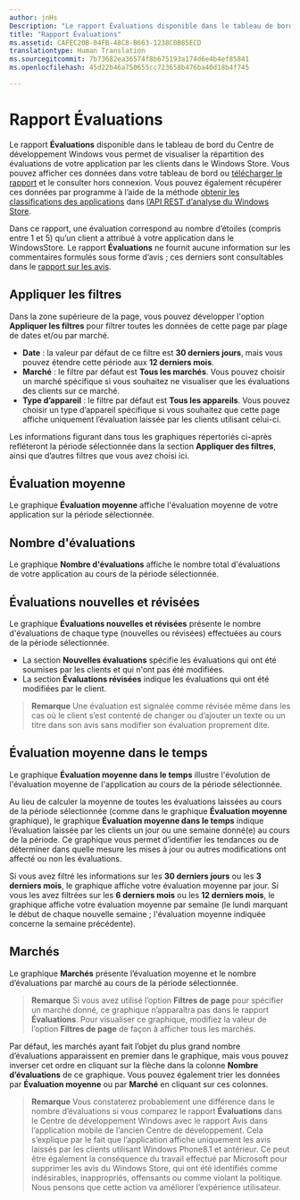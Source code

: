 ```yaml
---
author: jnHs
Description: "Le rapport Évaluations disponible dans le tableau de bord du Centre de développement Windows vous permet de visualiser la répartition des évaluations de votre application par les clients dans le Windows Store."
title: "Rapport Évaluations"
ms.assetid: CAFEC20B-04FB-48C8-B663-1238C0B85ECD
translationtype: Human Translation
ms.sourcegitcommit: 7b73682ea36574f8b675193a174d6e4b4ef85841
ms.openlocfilehash: 45d22b46a750655cc723658b476ba40d18b4f745

---
```


# Rapport Évaluations


Le rapport **Évaluations** disponible dans le tableau de bord du Centre de développement Windows vous permet de visualiser la répartition des évaluations de votre application par les clients dans le Windows Store. Vous pouvez afficher ces données dans votre tableau de bord ou [télécharger le rapport](download-analytic-reports.md) et le consulter hors connexion. Vous pouvez également récupérer ces données par programme à l’aide de la méthode [obtenir les classifications des applications](../monetize/get-app-ratings.md) dans [l’API REST d’analyse du Windows Store](../monetize/access-analytics-data-using-windows-store-services.md).

Dans ce rapport, une évaluation correspond au nombre d’étoiles (compris entre 1 et 5) qu’un client a attribué à votre application dans le WindowsStore. Le rapport **Évaluations** ne fournit aucune information sur les commentaires formulés sous forme d’avis ; ces derniers sont consultables dans le [rapport sur les avis](reviews-report.md).

## Appliquer les filtres


Dans la zone supérieure de la page, vous pouvez développer l'option **Appliquer les filtres** pour filtrer toutes les données de cette page par plage de dates et/ou par marché.

-   **Date** : la valeur par défaut de ce filtre est **30 derniers jours**, mais vous pouvez étendre cette période aux **12 derniers mois**.
-   **Marché** : le filtre par défaut est **Tous les marchés**. Vous pouvez choisir un marché spécifique si vous souhaitez ne visualiser que les évaluations des clients sur ce marché.
-   **Type d’appareil** : le filtre par défaut est **Tous les appareils**. Vous pouvez choisir un type d’appareil spécifique si vous souhaitez que cette page affiche uniquement l’évaluation laissée par les clients utilisant celui-ci.

Les informations figurant dans tous les graphiques répertoriés ci-après refléteront la période sélectionnée dans la section **Appliquer des filtres**, ainsi que d’autres filtres que vous avez choisi ici.

## Évaluation moyenne


Le graphique **Évaluation moyenne** affiche l'évaluation moyenne de votre application sur la période sélectionnée.

## Nombre d'évaluations


Le graphique **Nombre d'évaluations** affiche le nombre total d'évaluations de votre application au cours de la période sélectionnée.

## Évaluations nouvelles et révisées


Le graphique **Évaluations nouvelles et révisées** présente le nombre d'évaluations de chaque type (nouvelles ou révisées) effectuées au cours de la période sélectionnée.

-   La section **Nouvelles évaluations** spécifie les évaluations qui ont été soumises par les clients et qui n'ont pas été modifiées.
-   La section **Évaluations révisées** indique les évaluations qui ont été modifiées par le client.

>**Remarque** Une évaluation est signalée comme révisée même dans les cas où le client s’est contenté de changer ou d’ajouter un texte ou un titre dans son avis sans modifier son évaluation proprement dite.

## Évaluation moyenne dans le temps


Le graphique **Évaluation moyenne dans le temps** illustre l'évolution de l'évaluation moyenne de l'application au cours de la période sélectionnée.

Au lieu de calculer la moyenne de toutes les évaluations laissées au cours de la période sélectionnée (comme dans le graphique **Évaluation moyenne** graphique), le graphique **Évaluation moyenne dans le temps** indique l’évaluation laissée par les clients un jour ou une semaine donné(e) au cours de la période. Ce graphique vous permet d’identifier les tendances ou de déterminer dans quelle mesure les mises à jour ou autres modifications ont affecté ou non les évaluations.

Si vous avez filtré les informations sur les **30 derniers jours** ou les **3 derniers mois**, le graphique affiche votre évaluation moyenne par jour. Si vous les avez filtrées sur les **6 derniers mois** ou les **12 derniers mois**, le graphique affiche votre évaluation moyenne par semaine (le lundi marquant le début de chaque nouvelle semaine ; l'évaluation moyenne indiquée concerne la semaine précédente).

## Marchés


Le graphique **Marchés** présente l’évaluation moyenne et le nombre d’évaluations par marché au cours de la période sélectionnée.

> **Remarque** Si vous avez utilisé l’option **Filtres de page** pour spécifier un marché donné, ce graphique n’apparaîtra pas dans le rapport **Évaluations**. Pour visualiser ce graphique, modifiez la valeur de l’option **Filtres de page** de façon à afficher tous les marchés.

Par défaut, les marchés ayant fait l’objet du plus grand nombre d’évaluations apparaissent en premier dans le graphique, mais vous pouvez inverser cet ordre en cliquant sur la flèche dans la colonne **Nombre d’évaluations** de ce graphique. Vous pouvez également trier les données par **Évaluation moyenne** ou par **Marché** en cliquant sur ces colonnes.

> **Remarque** Vous constaterez probablement une différence dans le nombre d’évaluations si vous comparez le rapport **Évaluations** dans le Centre de développement Windows avec le rapport Avis dans l’application mobile de l’ancien Centre de développement. Cela s’explique par le fait que l’application affiche uniquement les avis laissés par les clients utilisant Windows Phone8.1 et antérieur. Ce peut être également la conséquence du travail effectué par Microsoft pour supprimer les avis du Windows Store, qui ont été identifiés comme indésirables, inappropriés, offensants ou comme violant la politique. Nous pensons que cette action va améliorer l’expérience utilisateur.

 

 



<!--HONumber=Nov16_HO1-->


